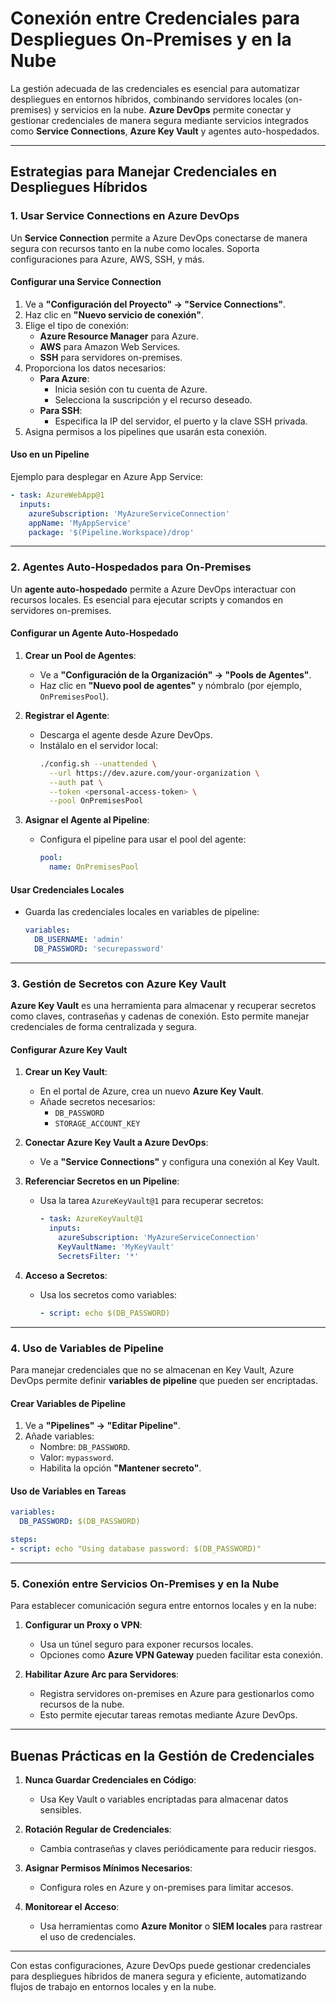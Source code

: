 # Conexión entre Credenciales para Despliegues On-Premises y en la Nube

La gestión adecuada de las credenciales es esencial para automatizar despliegues en entornos híbridos, combinando servidores locales (on-premises) y servicios en la nube. **Azure DevOps** permite conectar y gestionar credenciales de manera segura mediante servicios integrados como **Service Connections**, **Azure Key Vault** y agentes auto-hospedados.

---

## Estrategias para Manejar Credenciales en Despliegues Híbridos

### **1. Usar Service Connections en Azure DevOps**
Un **Service Connection** permite a Azure DevOps conectarse de manera segura con recursos tanto en la nube como locales. Soporta configuraciones para Azure, AWS, SSH, y más.

#### **Configurar una Service Connection**
1. Ve a **"Configuración del Proyecto" → "Service Connections"**.
2. Haz clic en **"Nuevo servicio de conexión"**.
3. Elige el tipo de conexión:
   - **Azure Resource Manager** para Azure.
   - **AWS** para Amazon Web Services.
   - **SSH** para servidores on-premises.
4. Proporciona los datos necesarios:
   - **Para Azure**:
     - Inicia sesión con tu cuenta de Azure.
     - Selecciona la suscripción y el recurso deseado.
   - **Para SSH**:
     - Especifica la IP del servidor, el puerto y la clave SSH privada.
5. Asigna permisos a los pipelines que usarán esta conexión.

#### **Uso en un Pipeline**
Ejemplo para desplegar en Azure App Service:
```yaml
- task: AzureWebApp@1
  inputs:
    azureSubscription: 'MyAzureServiceConnection'
    appName: 'MyAppService'
    package: '$(Pipeline.Workspace)/drop'
```

---

### **2. Agentes Auto-Hospedados para On-Premises**
Un **agente auto-hospedado** permite a Azure DevOps interactuar con recursos locales. Es esencial para ejecutar scripts y comandos en servidores on-premises.

#### **Configurar un Agente Auto-Hospedado**
1. **Crear un Pool de Agentes**:
   - Ve a **"Configuración de la Organización" → "Pools de Agentes"**.
   - Haz clic en **"Nuevo pool de agentes"** y nómbralo (por ejemplo, `OnPremisesPool`).

2. **Registrar el Agente**:
   - Descarga el agente desde Azure DevOps.
   - Instálalo en el servidor local:
     ```bash
     ./config.sh --unattended \
       --url https://dev.azure.com/your-organization \
       --auth pat \
       --token <personal-access-token> \
       --pool OnPremisesPool
     ```

3. **Asignar el Agente al Pipeline**:
   - Configura el pipeline para usar el pool del agente:
     ```yaml
     pool:
       name: OnPremisesPool
     ```

#### **Usar Credenciales Locales**
- Guarda las credenciales locales en variables de pipeline:
  ```yaml
  variables:
    DB_USERNAME: 'admin'
    DB_PASSWORD: 'securepassword'
  ```

---

### **3. Gestión de Secretos con Azure Key Vault**
**Azure Key Vault** es una herramienta para almacenar y recuperar secretos como claves, contraseñas y cadenas de conexión. Esto permite manejar credenciales de forma centralizada y segura.

#### **Configurar Azure Key Vault**
1. **Crear un Key Vault**:
   - En el portal de Azure, crea un nuevo **Azure Key Vault**.
   - Añade secretos necesarios:
     - `DB_PASSWORD`
     - `STORAGE_ACCOUNT_KEY`

2. **Conectar Azure Key Vault a Azure DevOps**:
   - Ve a **"Service Connections"** y configura una conexión al Key Vault.

3. **Referenciar Secretos en un Pipeline**:
   - Usa la tarea `AzureKeyVault@1` para recuperar secretos:
     ```yaml
     - task: AzureKeyVault@1
       inputs:
         azureSubscription: 'MyAzureServiceConnection'
         KeyVaultName: 'MyKeyVault'
         SecretsFilter: '*'
     ```

4. **Acceso a Secretos**:
   - Usa los secretos como variables:
     ```yaml
     - script: echo $(DB_PASSWORD)
     ```

---

### **4. Uso de Variables de Pipeline**
Para manejar credenciales que no se almacenan en Key Vault, Azure DevOps permite definir **variables de pipeline** que pueden ser encriptadas.

#### **Crear Variables de Pipeline**
1. Ve a **"Pipelines" → "Editar Pipeline"**.
2. Añade variables:
   - Nombre: `DB_PASSWORD`.
   - Valor: `mypassword`.
   - Habilita la opción **"Mantener secreto"**.

#### **Uso de Variables en Tareas**
```yaml
variables:
  DB_PASSWORD: $(DB_PASSWORD)

steps:
- script: echo "Using database password: $(DB_PASSWORD)"
```

---

### **5. Conexión entre Servicios On-Premises y en la Nube**
Para establecer comunicación segura entre entornos locales y en la nube:

1. **Configurar un Proxy o VPN**:
   - Usa un túnel seguro para exponer recursos locales.
   - Opciones como **Azure VPN Gateway** pueden facilitar esta conexión.

2. **Habilitar Azure Arc para Servidores**:
   - Registra servidores on-premises en Azure para gestionarlos como recursos de la nube.
   - Esto permite ejecutar tareas remotas mediante Azure DevOps.

---

## Buenas Prácticas en la Gestión de Credenciales

1. **Nunca Guardar Credenciales en Código**:
   - Usa Key Vault o variables encriptadas para almacenar datos sensibles.

2. **Rotación Regular de Credenciales**:
   - Cambia contraseñas y claves periódicamente para reducir riesgos.

3. **Asignar Permisos Mínimos Necesarios**:
   - Configura roles en Azure y on-premises para limitar accesos.

4. **Monitorear el Acceso**:
   - Usa herramientas como **Azure Monitor** o **SIEM locales** para rastrear el uso de credenciales.

---

Con estas configuraciones, Azure DevOps puede gestionar credenciales para despliegues híbridos de manera segura y eficiente, automatizando flujos de trabajo en entornos locales y en la nube.